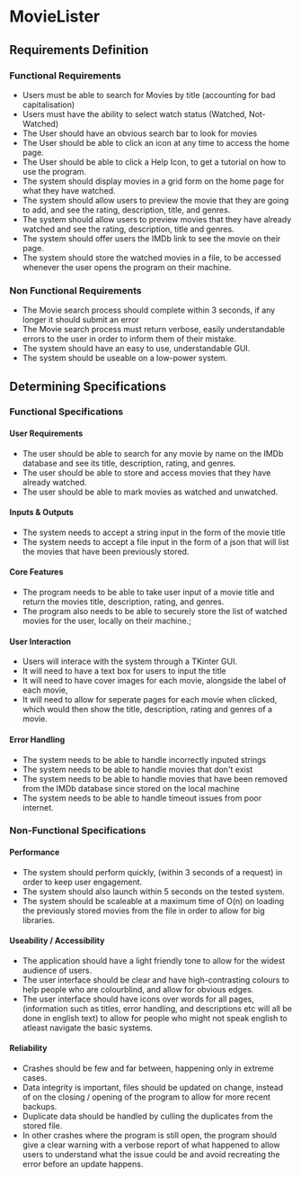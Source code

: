 # MovieLister

## Requirements Definition
### Functional Requirements
* Users must be able to search for Movies by title (accounting for bad capitalisation)
* Users must have the ability to select watch status (Watched, Not-Watched)
* The User should have an obvious search bar to look for movies
* The User should be able to click an icon at any time to access the home page.
* The User should be able to click a Help Icon, to get a tutorial on how to use the program.
* The system should display movies in a grid form on the home page for what they have watched.
* The system should allow users to preview the movie that they are going to add, and see the rating, description, title, and genres.
* The system should allow users to preview movies that they have already watched and see the rating, description, title and genres.
* The system should offer users the IMDb link to see the movie on their page.
* The system should store the watched movies in a file, to be accessed whenever the user opens the program on their machine.

### Non Functional Requirements
* The Movie search process should complete within 3 seconds, if any longer it should submit an error
* The Movie search process must return verbose, easily understandable errors to the user in order to inform them of their mistake.
* The system should have an easy to use, understandable GUI.
* The system should be useable on a low-power system.

## Determining Specifications
### Functional Specifications
#### User Requirements
* The user should be able to search for any movie by name on the IMDb database and see its title, description, rating, and genres.
* The user should be able to store and access movies that they have already watched.
* The user should be able to mark movies as watched and unwatched.
#### Inputs & Outputs
* The system needs to accept a string input in the form of the movie title
* The system needs to accept a file input in the form of a json that will list the movies that have been previously stored.
#### Core Features
* The program needs to be able to take user input of a movie title and return the movies title, description, rating, and genres.
* The program also needs to be able to securely store the list of watched movies for the user, locally on their machine.;
#### User Interaction
* Users will interace with the system through a TKinter GUI.
* It will need to have a text box for users to input the title
* It will need to have cover images for each movie, alongside the label of each movie,
* It will need to allow for seperate pages for each movie when clicked, which would then show the title, description, rating and genres of a movie.
#### Error Handling
* The system needs to be able to handle incorrectly inputed strings
* The system needs to be able to handle movies that don't exist
* The system needs to be able to handle movies that have been removed from the IMDb database since stored on the local machine
* The system needs to be able to handle timeout issues from poor internet.
### Non-Functional Specifications
#### Performance
* The system should perform quickly, (within 3 seconds of a request) in order to keep user engagement.
* The system should also launch within 5 seconds on the tested system.
* The system should be scaleable at a maximum time of O(n) on loading the previously stored movies from the file in order to allow for big libraries.
#### Useability / Accessibility
* The application should have a light friendly tone to allow for the widest audience of users.
* The user interface should be clear and have high-contrasting colours to help people who are colourblind, and allow for obvious edges.
* The user interface should have icons over words for all pages, (information such as titles, error handling, and descriptions etc will all be done in english text) to allow for people who might not speak english to atleast navigate the basic systems.
#### Reliability
* Crashes should be few and far between, happening only in extreme cases.
* Data integrity is important, files should be updated on change, instead of on the closing / opening of the program to allow for more recent backups.
* Duplicate data should be handled by culling the duplicates from the stored file.
* In other crashes where the program is still open, the program should give a clear warning with a verbose report of what happened to allow users to understand what the issue could be and avoid recreating the error before an update happens.